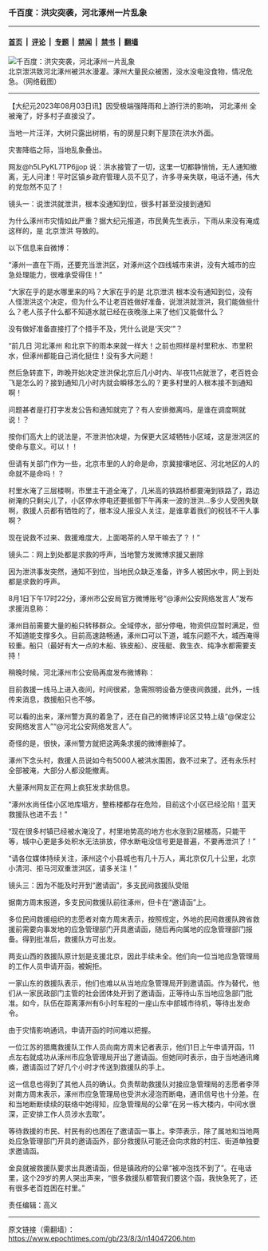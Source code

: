 ### 千百度：洪灾突袭，河北涿州一片乱象

---

#### [首页](../../../..?n14047206) &nbsp;|&nbsp; [评论](../../../../../epoch-comment?n14047206) &nbsp;|&nbsp; [专题](../../../../../epoch-special?n14047206) &nbsp;|&nbsp; [禁闻](../../../../../epoch-news?n14047206) &nbsp;|&nbsp; [禁书](../../../../../books?n14047206) &nbsp;|&nbsp; [翻墙](https://github.com/gfw-breaker/nogfw/blob/master/README.md?n14047206)


<div><img alt="千百度：洪灾突袭，河北涿州一片乱象" class="attachment-djy_600_400 size-djy_600_400 wp-post-image" src="https://i.epochtimes.com/assets/uploads/2023/08/id14047207-Collage-Maker-01-Aug-.jpeg"/>
<div class="caption">
 北京泄洪致河北涿州被洪水漫灌。涿州大量民众被困，没水没电没食物，情况危急。（网络截图）
</div></div><hr/><div class="post_content" id="artbody" itemprop="articleBody">
 <!-- article content begin -->
 <p>
  【大纪元2023年08月03日讯】因受极端强降雨和上游行洪的影响，
  <ok href="https://www.epochtimes.com/gb/tag/%E6%B2%B3%E5%8C%97%E6%B6%BF%E5%B7%9E.html">
   河北涿州
  </ok>
  全被淹了，好多村子直接没了。
 </p>
 <p>
  当地一片汪洋，大树只露出树梢，有的房屋只剩下屋顶在洪水外面。
 </p>
 <p>
  灾害降临之际，当地乱象叠出。
 </p>
 <p>
  网友@h5LPyKL7TP6jjop 说：洪水接管了一切，这里一切都静悄悄，无人通知撤离，无人问津！平时区镇乡政府管理人员不见了，许多寻亲失联，电话不通，伟大的党忽然不见了！
 </p>
 <p>
  镜头一：说泄洪就泄洪，根本没通知到位，很多村甚至没接到通知
 </p>
 <p>
  为什么涿州市灾情如此严重？据大纪元报道，市民黄先生表示，下雨从来没有淹成这样的，是
  <ok href="https://www.epochtimes.com/gb/tag/%E5%8C%97%E4%BA%AC%E6%B3%84%E6%B4%AA.html">
   北京泄洪
  </ok>
  导致的。
 </p>
 <p>
  以下信息来自微博：
 </p>
 <p>
  “涿州一直在下雨，还要充当泄洪区，对涿州这个四线城市来讲，没有大城市的应急处理能力，很难承受得住！”
 </p>
 <p>
  “大家在乎的是水哪里来的吗？大家在乎的是
  <ok href="https://www.epochtimes.com/gb/tag/%E5%8C%97%E4%BA%AC%E6%B3%84%E6%B4%AA.html">
   北京泄洪
  </ok>
  根本没有通知到位，没有人怪泄洪这个决定，但为什么不让老百姓做好准备，说泄洪就泄洪，我们能做些什么？老人孩子什么都不知道水就已经在夜晚涨上来了他们又能做什么？
 </p>
 <p>
  没有做好准备直接打了个措手不及，凭什么说是‘天灾’”？
 </p>
 <p>
  “前几日
  <ok href="https://www.epochtimes.com/gb/tag/%E6%B2%B3%E5%8C%97%E6%B6%BF%E5%B7%9E.html">
   河北涿州
  </ok>
  和北京下的雨本来就一样大！之前也照样是村里积水、市里积水，但涿州都能自己消化挺住！没有多大问题！
 </p>
 <p>
  然后急转直下，昨晚开始决定泄洪保北京后几小时内、半夜11点就泄了，老百姓会飞是怎么的？接到通知几小时内就会瞬移怎么的？更多村里的人根本接不到通知啊！
 </p>
 <p>
  问题甚者是打打字发发公告和通知就完了？有人安排撤离吗，是谁在调度啊就说！？
 </p>
 <p>
  按你们高大上的说法是，不泄洪怕决堤，为保更大区域牺牲小区域，这是泄洪区的使命与意义。可以！！
 </p>
 <p>
  但请有关部门作为一些，北京市里的人的命是命，京冀接壤地区、河北地区的人的命就不是命吗！？
 </p>
 <p>
  村里水淹了三层楼啊，市里主干道全淹了，几米高的铁路桥都要淹到铁路了，路边树淹的只剩尖儿了，小区停水停电还要抵御下午再来一波的泄洪…多少人受困失联啊，救援人员都有牺牲的了，根本没人报没人关注，是谁拿着我们的税钱不干人事啊？
 </p>
 <p>
  现在说救不过来、救援难度大，上面喝茶的人早干嘛去了？！”
 </p>
 <p>
  镜头二：网上到处都是求救的呼声，当地警方发微博求援又删除
 </p>
 <p>
  因为泄洪事发突然，通知不到位，当地民众缺乏准备，许多人被困水中，网上到处都是求救的呼声。
 </p>
 <p>
  8月1日下午17时22分，涿州市公安局官方微博账号“@涿州公安网络发言人”发布求援消息称：
 </p>
 <p>
  涿州目前需要大量的船只转移群众。全域停水，部分停电，物资供应暂时满足，但不知道能支撑多久。目前高速路畅通，涿州口可以下道，城东问题不大，城西淹得较重。船只（最好有大一点的木船、铁皮船）、皮筏艇、救生衣、纯净水都需要支持！
 </p>
 <p>
  稍晚时候，河北涿州市公安局再度发布微博称：
 </p>
 <p>
  目前救援一线马上进入夜间，时间很紧，急需照明设备方便夜间救援，此外，一线传来消息，救援船只也不够。
 </p>
 <p>
  可以看的出来，涿州警方真的着急了，还在自己的微博评论区艾特上级“@保定公安网络发言人”“@河北公安网络发言人”。
 </p>
 <p>
  奇怪的是，很快，涿州警方就把这两条求援的微博删掉了。
 </p>
 <p>
  涿州下念头村，救援人员说如今有5000人被洪水围困，救不过来了。还有永乐村全部被淹，大部分人都没能撤离。
 </p>
 <p>
  大量涿州网友正在网上疯狂发求助信息。
 </p>
 <p>
  “涿州水尚任佳小区地库塌方，整栋楼都存在危险，目前这个小区已经沦陷！蓝天救援队也进不去！”
 </p>
 <p>
  “现在很多村镇已经被水淹没了，村里地势高的地方也水涨到2层楼高，只能干等，城中心更是多处积水无法排放，停水断电没信号更是普遍，不要再泄洪了！”
 </p>
 <p>
  “请各位媒体持续关注，涿州这个小县城也有几十万人，离北京仅几十公里，北京小清河、拒马河双重泄洪区，请多关注！”
 </p>
 <p>
  镜头三：因为不能及时开到“邀请函”，多支民间救援队受阻
 </p>
 <p>
  据南方周末报道，多支民间救援队前往涿州，但卡在“邀请函”上。
 </p>
 <p>
  多位民间救援组织的志愿者对南方周末表示，按照规定，外地的民间救援队跨省救援前需要向事发地的应急管理部门开具邀请函，随后再向属地的应急管理部门报备。得到批准后，救援队方可出发。
 </p>
 <p>
  两支山西的救援队原计划是支援北京，因此手续未全。他们向一位当地应急管理局的工作人员申请开函，被婉拒。
 </p>
 <p>
  一家山东的救援队表示，他们也难以从当地应急管理局开到邀请函。作为替代，他们从一家民政部门主管的社会团体处开到了邀请函，正等待山东当地应急部门批准。如今，队伍在距离涿州有6小时车程的一座山东中部城市待机，等待出发命令。
 </p>
 <p>
  由于灾情影响通讯，申请开函的时间难以把握。
 </p>
 <p>
  一位江苏的猎鹰救援队工作人员向南方周末记者表示，他们1日上午申请开函，11点左右就成功从涿州市应急管理局开出了邀请函。但她同时表示，由于当地通讯瘫痪，邀请函过了好几个小时才传送到救援队的手上。
 </p>
 <p>
  这一信息也得到了其他人员的确认。负责帮助救援队对接应急管理局的志愿者李萍对南方周末表示，涿州市应急管理局也受洪水浸泡而断电，通讯信号也十分差。在和当地断断续续的联络中她得知，应急管理局的公章“在另一栋大楼内，中间水很深，正安排工作人员涉水去取”。
 </p>
 <p>
  等待救援的市民、村民有的也困在了邀请函一事上。李萍表示，除了属地和当地两处应急管理部门开具的邀请函外，部分救援队可能还会向求救的村庄、街道单独要求邀请函。
 </p>
 <p>
  金良就被救援队要求出具邀请函，但是镇政府的公章“被冲泡找不到了”。在电话里，这个29岁的男人哭出声来，“很多救援队都管我们要这个函，我快急死了，还有很多老百姓困在村里。”
 </p>
 <p>
  责任编辑：高义
 </p>
 <!-- article content end -->
 <div id="below_article_ad">
 </div>
</div>


---

原文链接（需翻墙）：https://www.epochtimes.com/gb/23/8/3/n14047206.htm
